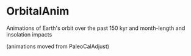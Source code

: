 # OrbitalAnim
Animations of Earth's orbit over the past 150 kyr and month-length and insolation impacts

(animations moved from PaleoCalAdjust)